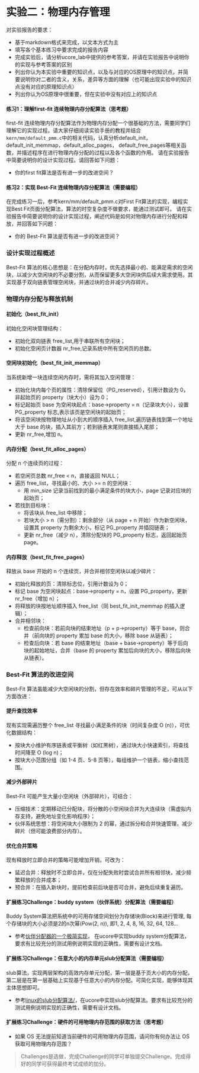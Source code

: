 # 实验二：物理内存管理

对实验报告的要求：
 - 基于markdown格式来完成，以文本方式为主
 - 填写各个基本练习中要求完成的报告内容
 - 完成实验后，请分析ucore_lab中提供的参考答案，并请在实验报告中说明你的实现与参考答案的区别
 - 列出你认为本实验中重要的知识点，以及与对应的OS原理中的知识点，并简要说明你对二者的含义，关系，差异等方面的理解（也可能出现实验中的知识点没有对应的原理知识点）
 - 列出你认为OS原理中很重要，但在实验中没有对应上的知识点

#### 练习1：理解first-fit 连续物理内存分配算法（思考题）
first-fit 连续物理内存分配算法作为物理内存分配一个很基础的方法，需要同学们理解它的实现过程。请大家仔细阅读实验手册的教程并结合`kern/mm/default_pmm.c`中的相关代码，认真分析default_init，default_init_memmap，default_alloc_pages， default_free_pages等相关函数，并描述程序在进行物理内存分配的过程以及各个函数的作用。
请在实验报告中简要说明你的设计实现过程。请回答如下问题：
- 你的first fit算法是否有进一步的改进空间？

#### 练习2：实现 Best-Fit 连续物理内存分配算法（需要编程）
在完成练习一后，参考kern/mm/default_pmm.c对First Fit算法的实现，编程实现Best Fit页面分配算法，算法的时空复杂度不做要求，能通过测试即可。
请在实验报告中简要说明你的设计实现过程，阐述代码是如何对物理内存进行分配和释放，并回答如下问题：
- 你的 Best-Fit 算法是否有进一步的改进空间？

### 设计实现过程概述
Best-Fit 算法的核心思想是：在分配内存时，优先选择最小的、能满足需求的空闲块，以减少大空闲块的不必要分割，从而保留更多大空闲块供后续大需求使用。其实现基于双向链表管理空闲块，并通过块的合并减少内存碎片。
### 物理内存分配与释放机制
#### 初始化（best_fit_init）
初始化空闲块管理结构：
- 初始化双向链表 free_list,用于串联所有空闲块；
- 初始化空闲页计数器 nr_free,记录系统中所有空闲页的总数。
#### 空闲块初始化（best_fit_init_memmap）
当系统新增一块连续空闲内存时，需将其加入空闲管理：
- 初始化块内每个页的属性：清除保留位（PG_reserved），引用计数设为 0，非起始页的 property（块大小）设为 0；
- 标记起始页 base 为空闲块起点：base->property = n（记录块大小），设置 PG_property 标志,表示该页是空闲块的起始页；
- 将该空闲块按物理地址从小到大的顺序插入 free_list,遍历链表找到第一个地址大于 base 的块，插入其前方；若到链表末尾则直接插入尾部；
- 更新 nr_free,增加 n。
#### 内存分配（best_fit_alloc_pages）
分配 n 个连续页的过程：
- 若空闲页总数 nr_free < n，直接返回 NULL；
- 遍历 free_list，寻找最小的、大小 >= n 的空闲块：
  - 用 min_size 记录当前找到的最小满足条件的块大小，page 记录对应块的起始页；
- 若找到目标块：
  - 将该块从 free_list 中移除；
  - 若块大小 > n（需分割）：剩余部分（从 page + n 开始）作为新空闲块，设置其 property 为剩余大小，标记 PG_property 并插回链表；
  - 更新 nr_free（减少 n），清除分配块的 PG_property 标志，返回起始页 page。
#### 内存释放（best_fit_free_pages）
释放从 base 开始的 n 个连续页，并合并相邻空闲块以减少碎片：
- 初始化释放的页：清除标志位，引用计数设为 0；
- 标记 base 为空闲块起点：base->property = n，设置 PG_property，更新 nr_free（增加 n）；
- 将释放的块按地址顺序插入 free_list（同 best_fit_init_memmap 的插入逻辑）；
- 合并相邻块：
  - 检查前向块：若前向块的结束地址（p + p->property）等于 base，则合并（前向块的 property 累加 base 的大小，移除 base 从链表）；
  - 检查后向块：若 base 的结束地址（base + base->property）等于后向块的起始地址，合并（base 的 property 累加后向块的大小，移除后向块从链表）。
 
### Best-Fit 算法的改进空间
Best-Fit 算法虽能减少大空闲块的分割，但存在效率和碎片管理的不足，可从以下方面改进：
#### 提升查找效率
现有实现需遍历整个 free_list 寻找最小满足条件的块（时间复杂度 O (n)），可优化数据结构：
- 按块大小维护有序链表或平衡树（如红黑树），通过块大小快速索引，将查找时间降至 O (log n)；
- 按块大小范围分组（如 1-4 页、5-8 页等），每组维护一个链表，缩小查找范围。
#### 减少外部碎片
Best-Fit 可能产生大量小空闲块（外部碎片），可结合：
- 压缩技术：定期移动已分配块，将分散的小空闲块合并为大连续块（需虚拟内存支持，避免地址变化影响程序）；
- 伙伴系统思想：将空闲块大小限制为 2 的幂，通过拆分和合并快速管理，减少碎片（但可能浪费部分内存）。
#### 优化合并策略
现有释放时立即合并的策略可能增加开销，可改为：
- 延迟合并：释放时不立即合并，仅在分配失败时尝试合并所有相邻块，减少频繁释放的合并成本；
- 预合并：在插入新块时，提前检查前后块是否可合并，避免后续重复遍历。

#### 扩展练习Challenge：buddy system（伙伴系统）分配算法（需要编程）

Buddy System算法把系统中的可用存储空间划分为存储块(Block)来进行管理, 每个存储块的大小必须是2的n次幂(Pow(2, n)), 即1, 2, 4, 8, 16, 32, 64, 128...

 -  参考[伙伴分配器的一个极简实现](http://coolshell.cn/articles/10427.html)， 在ucore中实现buddy system分配算法，要求有比较充分的测试用例说明实现的正确性，需要有设计文档。
 
#### 扩展练习Challenge：任意大小的内存单元slub分配算法（需要编程）

slub算法，实现两层架构的高效内存单元分配，第一层是基于页大小的内存分配，第二层是在第一层基础上实现基于任意大小的内存分配。可简化实现，能够体现其主体思想即可。

 - 参考[linux的slub分配算法/](http://www.ibm.com/developerworks/cn/linux/l-cn-slub/)，在ucore中实现slub分配算法。要求有比较充分的测试用例说明实现的正确性，需要有设计文档。

#### 扩展练习Challenge：硬件的可用物理内存范围的获取方法（思考题）
  - 如果 OS 无法提前知道当前硬件的可用物理内存范围，请问你有何办法让 OS 获取可用物理内存范围？


> Challenges是选做，完成Challenge的同学可单独提交Challenge。完成得好的同学可获得最终考试成绩的加分。
